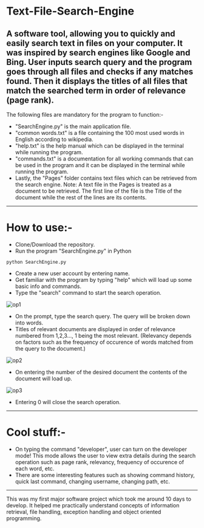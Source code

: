 # Text-File-Search-Engine
A software tool, allowing you to quickly and easily search text in files on your computer. It was inspired by search engines like Google and Bing. User inputs search query and the program goes through all files and checks if any matches found. Then it displays the titles of all files that match the searched term in order of relevance (page rank). 
--------------------------------------------------
The following files are mandatory for the program to function:-
- "SearchEngine.py" is the main application file.  
- "common words.txt" is a file containing the 100 most used words in English according to wikipedia.
- "help.txt" is the help manual which can be displayed in the terminal while running the program.
- "commands.txt" is a documentation for all working commands that can be used in the program and it can be displayed in the terminal while running the program.
- Lastly, the "Pages" folder contains text files which can be retrieved from the search engine.
Note: A text file in the Pages is treated as a document to be retrieved. The first line of the file is the Title of the document while the rest of the lines are its contents.
--------------------------------------------------
# How to use:-
- Clone/Download the repository.
- Run the program "SearchEngine.py" in Python
```
python SearchEngine.py
```
- Create a new user account by entering name.
- Get familiar with the program by typing "help" which will load up some basic info and commands.
- Type the "search" command to start the search operation.

![op1](https://user-images.githubusercontent.com/55421311/189700482-31932232-14f6-4e32-b076-5d080717daf0.png)

- On the prompt, type the search query. The query will be broken down into words.
- Titles of relevant documents are displayed in order of relevance numbered from 1,2,3..., 1 being the most relevant. (Relevancy depends on factors such as the frequency of occurence of words matched from the query to the document.)

![op2](https://user-images.githubusercontent.com/55421311/189700511-274a8160-0803-4865-b1ef-0289371b3138.png)

- On entering the number of the desired document the contents of the document will load up. 

![op3](https://user-images.githubusercontent.com/55421311/189699908-6eacff3b-b805-4526-94d9-1078d32031a2.png)

- Entering 0 will close the search operation.
--------------------------------------------------
# Cool stuff:-
- On typing the command "developer", user can turn on the developer mode! This mode allows the user to view extra details during the search operation such as page rank, relevancy, frequency of occurence of each word, etc.
- There are some interesting features such as showing command history, quick last command, changing username, changing path, etc.
--------------------------------------------------
This was my first major software project which took me around 10 days to develop. It helped me practically understand concepts of information retrieval, file handling, exception handling and object oriented programming.
